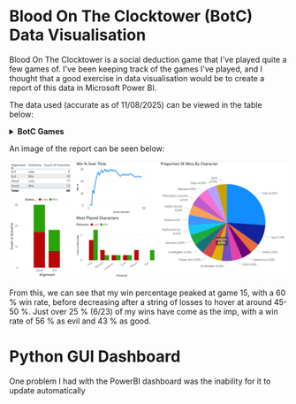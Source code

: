 # Blood On The Clocktower (BotC) Data Visualisation

Blood On The Clocktower is a social deduction game that I've played quite a few games of. I've been keeping track of the games I've played, and I thought that a good exercise in data visualisation would be to create a report of this data in Microsoft Power BI.

The data used (accurate as of 11/08/2025) can be viewed in the table below:

<details>
<summary><strong>BotC Games</strong></summary>

<table class="tg"><thead>
  <tr>
    <th class="tg-0pky">Game Number</th>
    <th class="tg-0pky">Date</th>
    <th class="tg-0pky">Type</th>
    <th class="tg-0pky">Script</th>
    <th class="tg-0pky">Alignment</th>
    <th class="tg-0pky">Character</th>
    <th class="tg-0pky">Outcome</th>
    <th class="tg-0pky">Win %</th>
  </tr></thead>
<tbody>
  <tr>
    <td class="tg-dvpl">1</td>
    <td class="tg-dvpl">26/06/2024</td>
    <td class="tg-0pky">Normal</td>
    <td class="tg-0pky">Trouble Brewing</td>
    <td class="tg-0pky">Good</td>
    <td class="tg-0pky">Chef</td>
    <td class="tg-0pky">Loss</td>
    <td class="tg-0pky">0</td>
  </tr>
  <tr>
    <td class="tg-dvpl">2</td>
    <td class="tg-dvpl">26/06/2024</td>
    <td class="tg-0pky">Normal</td>
    <td class="tg-0pky">Trouble Brewing</td>
    <td class="tg-0pky">Good</td>
    <td class="tg-0pky">Mayor</td>
    <td class="tg-0pky">Loss</td>
    <td class="tg-0pky">0</td>
  </tr>
  <tr>
    <td class="tg-dvpl">3</td>
    <td class="tg-dvpl">01/07/2024</td>
    <td class="tg-0pky">Normal</td>
    <td class="tg-0pky">My Beloved Monster</td>
    <td class="tg-0pky">Good</td>
    <td class="tg-0pky">Balloonist</td>
    <td class="tg-0pky">Loss</td>
    <td class="tg-0pky">0</td>
  </tr>
  <tr>
    <td class="tg-dvpl">4</td>
    <td class="tg-dvpl">01/07/2024</td>
    <td class="tg-0pky">Normal</td>
    <td class="tg-0pky">Land Of The Midnight Sun</td>
    <td class="tg-0pky">Good</td>
    <td class="tg-0pky">Clockmaker</td>
    <td class="tg-0pky">Win</td>
    <td class="tg-0pky">25</td>
  </tr>
  <tr>
    <td class="tg-dvpl">5</td>
    <td class="tg-dvpl">01/07/2024</td>
    <td class="tg-0pky">Teensyville</td>
    <td class="tg-0pky">Race To The Bottom</td>
    <td class="tg-0pky">Evil</td>
    <td class="tg-0pky">Vortox</td>
    <td class="tg-0pky">Loss</td>
    <td class="tg-0pky">20</td>
  </tr>
  <tr>
    <td class="tg-dvpl">6</td>
    <td class="tg-dvpl">17/07/2024</td>
    <td class="tg-0pky">Normal</td>
    <td class="tg-0pky">Trouble Brewing</td>
    <td class="tg-0pky">Evil</td>
    <td class="tg-0pky">Imp</td>
    <td class="tg-0pky">Win</td>
    <td class="tg-0pky">33.33333333</td>
  </tr>
  <tr>
    <td class="tg-dvpl">7</td>
    <td class="tg-dvpl">17/07/2024</td>
    <td class="tg-0pky">Normal</td>
    <td class="tg-0pky">Trouble Brewing</td>
    <td class="tg-0pky">Evil</td>
    <td class="tg-0pky">Imp</td>
    <td class="tg-0pky">Win</td>
    <td class="tg-0pky">42.85714286</td>
  </tr>
  <tr>
    <td class="tg-dvpl">8</td>
    <td class="tg-dvpl">24/07/2024</td>
    <td class="tg-0pky">Normal</td>
    <td class="tg-0pky">Trouble Brewing</td>
    <td class="tg-0pky">Good</td>
    <td class="tg-0pky">Saint</td>
    <td class="tg-0pky">Win</td>
    <td class="tg-0pky">50</td>
  </tr>
  <tr>
    <td class="tg-dvpl">9</td>
    <td class="tg-dvpl">24/07/2024</td>
    <td class="tg-0pky">Normal</td>
    <td class="tg-0pky">Trouble Brewing</td>
    <td class="tg-0pky">Evil</td>
    <td class="tg-0pky">Spy</td>
    <td class="tg-0pky">Win</td>
    <td class="tg-0pky">55.55555556</td>
  </tr>
  <tr>
    <td class="tg-dvpl">10</td>
    <td class="tg-dvpl">31/07/2024</td>
    <td class="tg-0pky">Normal</td>
    <td class="tg-0pky">Bad Moon Rising</td>
    <td class="tg-0pky">Evil</td>
    <td class="tg-0pky">Godfather</td>
    <td class="tg-0pky">Loss</td>
    <td class="tg-0pky">50</td>
  </tr>
  <tr>
    <td class="tg-dvpl">11</td>
    <td class="tg-dvpl">31/07/2024</td>
    <td class="tg-0pky">Normal</td>
    <td class="tg-0pky">Sects &amp; Violets</td>
    <td class="tg-0pky">Good</td>
    <td class="tg-0pky">Mathematician</td>
    <td class="tg-0pky">Win</td>
    <td class="tg-0pky">54.54545455</td>
  </tr>
  <tr>
    <td class="tg-dvpl">12</td>
    <td class="tg-dvpl">17/08/2024</td>
    <td class="tg-0pky">Normal</td>
    <td class="tg-0pky">Trouble Brewing</td>
    <td class="tg-0pky">Evil</td>
    <td class="tg-0pky">Imp</td>
    <td class="tg-0pky">Win</td>
    <td class="tg-0pky">58.33333333</td>
  </tr>
  <tr>
    <td class="tg-dvpl">13</td>
    <td class="tg-dvpl">24/08/2024</td>
    <td class="tg-0pky">Normal</td>
    <td class="tg-0pky">A Perfect Place</td>
    <td class="tg-0pky">Evil</td>
    <td class="tg-0pky">Cerenovus</td>
    <td class="tg-0pky">Loss</td>
    <td class="tg-0pky">53.84615385</td>
  </tr>
  <tr>
    <td class="tg-dvpl">14</td>
    <td class="tg-dvpl">30/08/2024</td>
    <td class="tg-0pky">Normal</td>
    <td class="tg-0pky">Back To School</td>
    <td class="tg-0pky">Good</td>
    <td class="tg-0pky">Librarian</td>
    <td class="tg-0pky">Win</td>
    <td class="tg-0pky">57.14285714</td>
  </tr>
  <tr>
    <td class="tg-dvpl">15</td>
    <td class="tg-dvpl">30/08/2024</td>
    <td class="tg-0pky">Normal</td>
    <td class="tg-0pky">(You Will Never) Break The Chain</td>
    <td class="tg-0pky">Good</td>
    <td class="tg-0pky">Sailor</td>
    <td class="tg-0pky">Win</td>
    <td class="tg-0pky">60</td>
  </tr>
  <tr>
    <td class="tg-dvpl">16</td>
    <td class="tg-dvpl">31/08/2024</td>
    <td class="tg-0pky">Normal</td>
    <td class="tg-0pky">Trouble Brewing</td>
    <td class="tg-0pky">Good</td>
    <td class="tg-0pky">Recluse</td>
    <td class="tg-0pky">Loss</td>
    <td class="tg-0pky">56.25</td>
  </tr>
  <tr>
    <td class="tg-dvpl">17</td>
    <td class="tg-dvpl">31/08/2024</td>
    <td class="tg-0pky">Normal</td>
    <td class="tg-0pky">Sects &amp; Violets</td>
    <td class="tg-0pky">Evil</td>
    <td class="tg-0pky">Cerenovus</td>
    <td class="tg-0pky">Win</td>
    <td class="tg-0pky">58.82352941</td>
  </tr>
  <tr>
    <td class="tg-dvpl">18</td>
    <td class="tg-dvpl">04/09/2024</td>
    <td class="tg-0pky">Normal</td>
    <td class="tg-0pky">Bad Moon Rising</td>
    <td class="tg-0pky">Good</td>
    <td class="tg-0pky">Pacifist</td>
    <td class="tg-0pky">Loss</td>
    <td class="tg-0pky">55.55555556</td>
  </tr>
  <tr>
    <td class="tg-dvpl">19</td>
    <td class="tg-dvpl">04/09/2024</td>
    <td class="tg-0pky">Normal</td>
    <td class="tg-0pky">Trouble Brewing</td>
    <td class="tg-0pky">Evil</td>
    <td class="tg-0pky">Imp</td>
    <td class="tg-0pky">Win</td>
    <td class="tg-0pky">57.89473684</td>
  </tr>
  <tr>
    <td class="tg-dvpl">20</td>
    <td class="tg-dvpl">07/09/2024</td>
    <td class="tg-0pky">Normal</td>
    <td class="tg-0pky">Sects &amp; Violets</td>
    <td class="tg-0pky">Good</td>
    <td class="tg-0pky">Philosopher (Savant)</td>
    <td class="tg-0pky">Win</td>
    <td class="tg-0pky">60</td>
  </tr>
  <tr>
    <td class="tg-dvpl">21</td>
    <td class="tg-dvpl">07/09/2024</td>
    <td class="tg-0pky">Normal</td>
    <td class="tg-0pky">Trouble Brewing</td>
    <td class="tg-0pky">Good</td>
    <td class="tg-0pky">Monk</td>
    <td class="tg-0pky">Loss</td>
    <td class="tg-0pky">57.14285714</td>
  </tr>
  <tr>
    <td class="tg-dvpl">22</td>
    <td class="tg-dvpl">07/09/2024</td>
    <td class="tg-0pky">Normal</td>
    <td class="tg-0pky">Trouble Brewing</td>
    <td class="tg-0pky">Good</td>
    <td class="tg-0pky">Chef</td>
    <td class="tg-0pky">Win</td>
    <td class="tg-0pky">59.09090909</td>
  </tr>
  <tr>
    <td class="tg-dvpl">23</td>
    <td class="tg-dvpl">07/09/2024</td>
    <td class="tg-0pky">Normal</td>
    <td class="tg-0pky">Trouble Brewing</td>
    <td class="tg-0pky">Good</td>
    <td class="tg-0pky">Recluse</td>
    <td class="tg-0pky">Loss</td>
    <td class="tg-0pky">56.52173913</td>
  </tr>
  <tr>
    <td class="tg-dvpl">24</td>
    <td class="tg-dvpl">07/09/2024</td>
    <td class="tg-0pky">Normal</td>
    <td class="tg-0pky">Smoked Onions</td>
    <td class="tg-0pky">Good</td>
    <td class="tg-0pky">Noble (Drunk)</td>
    <td class="tg-0pky">Win</td>
    <td class="tg-0pky">58.33333333</td>
  </tr>
  <tr>
    <td class="tg-dvpl">25</td>
    <td class="tg-dvpl">14/09/2024</td>
    <td class="tg-0pky">Normal</td>
    <td class="tg-0pky">Sects &amp; Violets</td>
    <td class="tg-0pky">Good</td>
    <td class="tg-0pky">Dreamer</td>
    <td class="tg-0pky">Loss</td>
    <td class="tg-0pky">56</td>
  </tr>
  <tr>
    <td class="tg-dvpl">26</td>
    <td class="tg-dvpl">14/09/2024</td>
    <td class="tg-0pky">Normal</td>
    <td class="tg-0pky">Trouble Brewing</td>
    <td class="tg-0pky">Good</td>
    <td class="tg-0pky">Mayor</td>
    <td class="tg-0pky">Loss</td>
    <td class="tg-0pky">53.84615385</td>
  </tr>
  <tr>
    <td class="tg-dvpl">27</td>
    <td class="tg-dvpl">21/09/2024</td>
    <td class="tg-0pky">Normal</td>
    <td class="tg-0pky">Sects &amp; Violets</td>
    <td class="tg-0pky">Good</td>
    <td class="tg-0pky">Town Crier</td>
    <td class="tg-0pky">Loss</td>
    <td class="tg-0pky">51.85185185</td>
  </tr>
  <tr>
    <td class="tg-dvpl">28</td>
    <td class="tg-dvpl">21/09/2024</td>
    <td class="tg-0pky">Normal</td>
    <td class="tg-0pky">Bad Moon Rising</td>
    <td class="tg-0pky">Good</td>
    <td class="tg-0pky">Exorcist</td>
    <td class="tg-0pky">Loss</td>
    <td class="tg-0pky">50</td>
  </tr>
  <tr>
    <td class="tg-dvpl">29</td>
    <td class="tg-dvpl">21/09/2024</td>
    <td class="tg-0pky">Normal</td>
    <td class="tg-0pky">Trouble Brewing</td>
    <td class="tg-0pky">Good</td>
    <td class="tg-0pky">Washerwoman</td>
    <td class="tg-0pky">Loss</td>
    <td class="tg-0pky">48.27586207</td>
  </tr>
  <tr>
    <td class="tg-dvpl">30</td>
    <td class="tg-dvpl">21/09/2024</td>
    <td class="tg-0pky">Normal</td>
    <td class="tg-0pky">Trouble Brewing</td>
    <td class="tg-0pky">Good</td>
    <td class="tg-0pky">Investigator</td>
    <td class="tg-0pky">Win</td>
    <td class="tg-0pky">50</td>
  </tr>
  <tr>
    <td class="tg-dvpl">31</td>
    <td class="tg-dvpl">27/09/2024</td>
    <td class="tg-0pky">Normal</td>
    <td class="tg-0pky">Dark and Stormy-caught</td>
    <td class="tg-0pky">Good</td>
    <td class="tg-0pky">Noble</td>
    <td class="tg-0pky">Win</td>
    <td class="tg-0pky">51.61290323</td>
  </tr>
  <tr>
    <td class="tg-dvpl">32</td>
    <td class="tg-dvpl">27/09/2024</td>
    <td class="tg-0pky">Normal</td>
    <td class="tg-0pky">Malchemy</td>
    <td class="tg-0pky">Evil</td>
    <td class="tg-0pky">Imp</td>
    <td class="tg-0pky">Loss</td>
    <td class="tg-0pky">50</td>
  </tr>
  <tr>
    <td class="tg-dvpl">33</td>
    <td class="tg-dvpl">27/09/2024</td>
    <td class="tg-0pky">Normal</td>
    <td class="tg-0pky">Malchemy</td>
    <td class="tg-0pky">Evil</td>
    <td class="tg-0pky">Fang Gu</td>
    <td class="tg-0pky">Win</td>
    <td class="tg-0pky">51.51515152</td>
  </tr>
  <tr>
    <td class="tg-dvpl">34</td>
    <td class="tg-dvpl">27/09/2024</td>
    <td class="tg-0pky">Normal</td>
    <td class="tg-0pky">Induced Labour</td>
    <td class="tg-0pky">Good</td>
    <td class="tg-0pky">Shugenja</td>
    <td class="tg-0pky">Loss</td>
    <td class="tg-0pky">50</td>
  </tr>
  <tr>
    <td class="tg-dvpl">35</td>
    <td class="tg-dvpl">28/09/2024</td>
    <td class="tg-0pky">Normal</td>
    <td class="tg-0pky">Trouble Brewing</td>
    <td class="tg-0pky">Evil</td>
    <td class="tg-0pky">Imp</td>
    <td class="tg-0pky">Win</td>
    <td class="tg-0pky">51.42857143</td>
  </tr>
  <tr>
    <td class="tg-dvpl">36</td>
    <td class="tg-dvpl">28/09/2024</td>
    <td class="tg-0pky">Normal</td>
    <td class="tg-0pky">Trouble Brewing</td>
    <td class="tg-0pky">Evil</td>
    <td class="tg-0pky">Imp</td>
    <td class="tg-0pky">Loss</td>
    <td class="tg-0pky">50</td>
  </tr>
  <tr>
    <td class="tg-dvpl">37</td>
    <td class="tg-dvpl">28/09/2024</td>
    <td class="tg-0pky">Normal</td>
    <td class="tg-0pky">Sects &amp; Violets</td>
    <td class="tg-0pky">Good</td>
    <td class="tg-0pky">Artist</td>
    <td class="tg-0pky">Win</td>
    <td class="tg-0pky">51.35135135</td>
  </tr>
  <tr>
    <td class="tg-dvpl">38</td>
    <td class="tg-dvpl">29/05/2025</td>
    <td class="tg-0pky">Normal</td>
    <td class="tg-0pky">Trouble Brewing</td>
    <td class="tg-0pky">Evil</td>
    <td class="tg-0pky">Imp</td>
    <td class="tg-0pky">Win</td>
    <td class="tg-0pky">52.63157895</td>
  </tr>
  <tr>
    <td class="tg-dvpl">39</td>
    <td class="tg-dvpl">29/05/2025</td>
    <td class="tg-0pky">Normal</td>
    <td class="tg-0pky">Trouble Brewing</td>
    <td class="tg-0pky">Evil</td>
    <td class="tg-0pky">Imp</td>
    <td class="tg-0pky">Loss</td>
    <td class="tg-0pky">51.28205128</td>
  </tr>
  <tr>
    <td class="tg-dvpl">40</td>
    <td class="tg-dvpl">29/05/2025</td>
    <td class="tg-0pky">Normal</td>
    <td class="tg-0pky">Trouble Brewing</td>
    <td class="tg-0pky">Evil</td>
    <td class="tg-0pky">Poisoner</td>
    <td class="tg-0pky">Loss</td>
    <td class="tg-0pky">50</td>
  </tr>
  <tr>
    <td class="tg-dvpl">41</td>
    <td class="tg-dvpl">18/06/2025</td>
    <td class="tg-0pky">Normal</td>
    <td class="tg-0pky">Trouble Brewing</td>
    <td class="tg-0pky">Good</td>
    <td class="tg-0pky">Ravenkeeper</td>
    <td class="tg-0pky">Loss</td>
    <td class="tg-0pky">48.7804878</td>
  </tr>
  <tr>
    <td class="tg-dvpl">42</td>
    <td class="tg-dvpl">18/06/2025</td>
    <td class="tg-0pky">Normal</td>
    <td class="tg-0pky">Trouble Brewing</td>
    <td class="tg-0pky">Good</td>
    <td class="tg-0pky">Soldier</td>
    <td class="tg-0pky">Loss</td>
    <td class="tg-0pky">47.61904762</td>
  </tr>
  <tr>
    <td class="tg-dvpl">43</td>
    <td class="tg-dvpl">26/06/2025</td>
    <td class="tg-0pky">Normal</td>
    <td class="tg-0pky">Trouble Brewing</td>
    <td class="tg-0pky">Evil</td>
    <td class="tg-0pky">Imp</td>
    <td class="tg-0pky">Loss</td>
    <td class="tg-0pky">46.51162791</td>
  </tr>
  <tr>
    <td class="tg-dvpl">44</td>
    <td class="tg-dvpl">26/06/2025</td>
    <td class="tg-0pky">Normal</td>
    <td class="tg-0pky">Trouble Brewing</td>
    <td class="tg-0pky">Evil</td>
    <td class="tg-0pky">Spy</td>
    <td class="tg-0pky">Win</td>
    <td class="tg-0pky">47.72727273</td>
  </tr>
  <tr>
    <td class="tg-dvpl">45</td>
    <td class="tg-dvpl">26/06/2025</td>
    <td class="tg-0pky">Normal</td>
    <td class="tg-0pky">Trouble Brewing</td>
    <td class="tg-0pky">Good</td>
    <td class="tg-0pky">Recluse</td>
    <td class="tg-0pky">Win</td>
    <td class="tg-0pky">48.88888889</td>
  </tr>
  <tr>
    <td class="tg-dvpl">46</td>
    <td class="tg-dvpl">06/08/2025</td>
    <td class="tg-0pky">Normal</td>
    <td class="tg-0pky">Sects &amp; Violets</td>
    <td class="tg-0pky">Good</td>
    <td class="tg-0pky">Sweetheart</td>
    <td class="tg-0pky">Loss</td>
    <td class="tg-0pky">47.82608696</td>
  </tr>
  <tr>
    <td class="tg-dvpl">47</td>
    <td class="tg-dvpl">06/08/2025</td>
    <td class="tg-0pky">Normal </td>
    <td class="tg-0pky">Sects &amp; Violets</td>
    <td class="tg-0pky">Good</td>
    <td class="tg-0pky">Barber</td>
    <td class="tg-0pky">Loss</td>
    <td class="tg-0pky">46.80851064</td>
  </tr>
  <tr>
    <td class="tg-dvpl">48</td>
    <td class="tg-dvpl">06/08/2025</td>
    <td class="tg-0pky">Normal</td>
    <td class="tg-0pky">Sects &amp; Violets</td>
    <td class="tg-0pky">Good</td>
    <td class="tg-0pky">Flower Girl</td>
    <td class="tg-0pky">Win</td>
    <td class="tg-0pky">47.91666667</td>
  </tr>
</tbody></table>

</details>


An image of the report can be seen below:

![BotC Graphs](images/project_3/BotC_stats.png)

From this, we can see that my win percentage peaked at game 15, with a 60 % win rate, before decreasing after a string of losses to hover at around 45-50 %. Just over 25 % (6/23) of my wins have come as the imp, with a win rate of 56 % as evil and 43 % as good.

# Python GUI Dashboard

One problem I had with the PowerBI dashboard was the inability for it to update automatically
